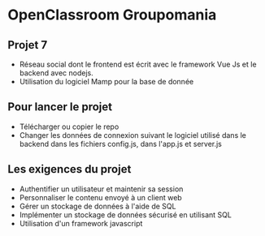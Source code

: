 # OpenClassroom Groupomania 
## Projet 7 

- Réseau social dont le frontend est écrit avec le framework Vue Js et le backend avec nodejs. 
- Utilisation du logiciel Mamp pour la base de donnée 

## Pour lancer le projet 

- Télécharger ou copier le repo
- Changer les données de connexion suivant le logiciel utilisé dans le backend dans les fichiers config.js, dans l'app.js et server.js

## Les exigences du projet

- Authentifier un utilisateur et maintenir sa session
- Personnaliser le contenu envoyé à un client web
- Gérer un stockage de données à l'aide de SQL
- Implémenter un stockage de données sécurisé en utilisant SQL
- Utilisation d'un framework javascript


